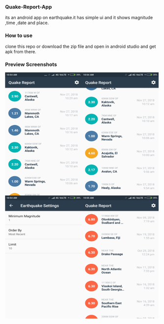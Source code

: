 ### Quake-Report-App
its an android app on earthquake.it has simple ui and it shows magnitude ,time ,date and place.
### How to use 
clone this repo or download the zip file and open in android studio and get apk from there.
### Preview Screenshots
<img src="https://github.com/rdas6313/Quake-Report-App/blob/master/photo/e1.png" align="left" width="250" height="400"/>
<img src="https://github.com/rdas6313/Quake-Report-App/blob/master/photo/e2.png" align="left" width="250" height="400"/>
<img src="https://github.com/rdas6313/Quake-Report-App/blob/master/photo/e3.png" align="left" width="250" height="400"/>
<img src="https://github.com/rdas6313/Quake-Report-App/blob/master/photo/e4.png" align="left" width="250" height="400"/>
